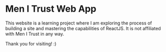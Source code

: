 # **Men I Trust Web App**

This website is a learning project where I am exploring the process of building a site and mastering the capabilities of ReactJS. It is not affiliated with Men I Trust in any way.

Thank you for visiting! :)
